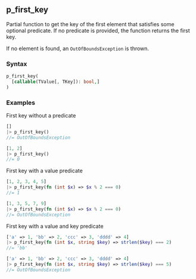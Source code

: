 [//]: # (This file is autogenerated)

## p_first_key

Partial function to get the key of the first element that satisfies some optional predicate.
If no predicate is provided, the function returns the first key.

If no element is found, an `OutOfBoundsException` is thrown.

### Syntax
```php
p_first_key(
  [callable(TValue[, TKey]): bool,]
)
```

### Examples
First key without a predicate
```php
[]
|> p_first_key()
//= OutOfBoundsException
```
```php
[1, 2]
|> p_first_key()
//= 0
```
First key with a value predicate
```php
[1, 2, 3, 4, 5]
|> p_first_key(fn (int $x) => $x % 2 === 0)
//= 1
```
```php
[1, 3, 5, 7, 9]
|> p_first_key(fn (int $x) => $x % 2 === 0)
//= OutOfBoundsException
```
First key with a value and key predicate
```php
['a' => 1, 'bb' => 2, 'ccc' => 3, 'dddd' => 4]
|> p_first_key(fn (int $x, string $key) => strlen($key) === 2)
//= 'bb'
```
```php
['a' => 1, 'bb' => 2, 'ccc' => 3, 'dddd' => 4]
|> p_first_key(fn (int $x, string $key) => strlen($key) === 5)
//= OutOfBoundsException
```
